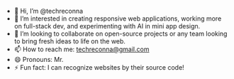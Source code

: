 - 👋 Hi, I’m @techreconna
- 👀 I’m interested in creating responsive web applications, working more on full-stack dev, and experimenting with AI in mini app design.
- 💞️ I’m looking to collaborate on open-source projects or any team looking to bring fresh ideas to life on the web.
- 📫 How to reach me: techreconna@gmail.com
- 😄 Pronouns: Mr. 
- ⚡ Fun fact: I can recognize websites by their source code!


<!---
techreconna/techreconna is a ✨ special ✨ repository because its `README.md` (this file) appears on your GitHub profile.
You can click the Preview link to take a look at your changes.
--->
